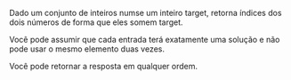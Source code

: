 Dado um conjunto de inteiros numse um inteiro target, retorna índices dos dois números de forma que eles somem target.

Você pode assumir que cada entrada terá exatamente uma solução e não pode usar o mesmo elemento duas vezes.

Você pode retornar a resposta em qualquer ordem. 
